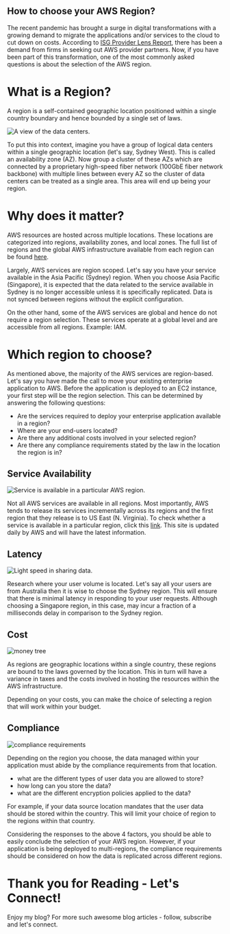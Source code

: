 ## How to choose your AWS Region?

The recent pandemic has brought a surge in digital transformations with a growing demand to migrate the applications and/or services to the cloud to cut down on costs. According to [ISG Provider Lens Report](https://www.tcs.com/content/dam/tcs/pdf/discover-tcs/about-us/analystreport/tcs-recognised-leader-aws-services-australia.pdf), there has been a demand from firms in seeking out AWS provider partners. Now, if you have been part of this transformation, one of the most commonly asked questions is about the selection of the AWS region. 

# What is a Region?

A region is a self-contained geographic location positioned within a single country boundary and hence bounded by a single set of laws. 

![A view of the data centers.](https://cdn.hashnode.com/res/hashnode/image/upload/v1649159659287/Jglf8A8mo.jpg)

To put this into context, imagine you have a group of logical data centers within a single geographic location (let's say, Sydney West). This is called an availability zone (AZ). Now group a cluster of these AZs which are connected by a proprietary high-speed fiber network (100GbE fiber network backbone) with multiple lines between every AZ so the cluster of data centers can be treated as a single area. This area will end up being your region. 

# Why does it matter?

AWS resources are hosted across multiple locations. These locations are categorized into regions, availability zones, and local zones. The full list of regions and the global AWS infrastructure available from each region can be found [here](https://aws.amazon.com/about-aws/global-infrastructure/regional-product-services/?p=ugi&l=na).

Largely, AWS services are region scoped. Let's say you have your service available in the Asia Pacific (Sydney) region. When you choose Asia Pacific (Singapore), it is expected that the data related to the service available in Sydney is no longer accessible unless it is specifically replicated. Data is not synced between regions without the explicit configuration. 

On the other hand, some of the AWS services are global and hence do not require a region selection. These services operate at a global level and are accessible from all regions. Example: IAM. 

# Which region to choose?

As mentioned above, the majority of the AWS services are region-based. Let's say you have made the call to move your existing enterprise application to AWS. Before the application is deployed to an EC2 instance, your first step will be the region selection. This can be determined by answering the following questions: 

- Are the services required to deploy your enterprise application available in a region?
- Where are your end-users located?
- Are there any additional costs involved in your selected region?
- Are there any compliance requirements stated by the law in the location the region is in?

## Service Availability

![Service is available in a particular AWS region.](https://cdn.hashnode.com/res/hashnode/image/upload/v1649161610072/bGAMAfwFl.png)

Not all AWS services are available in all regions. Most importantly, AWS tends to release its services incrementally across its regions and the first region that they release is to US East (N. Virginia). To check whether a service is available in a particular region, click this [link](https://aws.amazon.com/about-aws/global-infrastructure/regional-product-services/?p=ugi&l=na). This site is updated daily by AWS and will have the latest information. 

## Latency

![Light speed in sharing data.](https://cdn.hashnode.com/res/hashnode/image/upload/v1649162246212/SCC0sHOxh.png)

Research where your user volume is located. Let's say all your users are from Australia then it is wise to choose the Sydney region. This will ensure that there is minimal latency in responding to your user requests. Although choosing a Singapore region, in this case, may incur a fraction of a milliseconds delay in comparison to the Sydney region. 

## Cost

![money tree](https://cdn.hashnode.com/res/hashnode/image/upload/v1649223118678/2ao_7F3c_.png)

As regions are geographic locations within a single country, these regions are bound to the laws governed by the location. This in turn will have a variance in taxes and the costs involved in hosting the resources within the AWS infrastructure. 

Depending on your costs, you can make the choice of selecting a region that will work within your budget. 

## Compliance

![compliance requirements](https://cdn.hashnode.com/res/hashnode/image/upload/v1649245921615/jEHEbYdpZ.png)

Depending on the region you choose, the data managed within your application must abide by the compliance requirements from that location. 

- what are the different types of user data you are allowed to store?
- how long can you store the data?
- what are the different encryption policies applied to the data?

For example, if your data source location mandates that the user data should be stored within the country. This will limit your choice of region to the regions within that country. 

Considering the responses to the above 4 factors, you should be able to easily conclude the selection of your AWS region. However, if your application is being deployed to multi-regions, the compliance requirements should be considered on how the data is replicated across different regions.

# Thank you for Reading - Let's Connect!
Enjoy my blog? For more such awesome blog articles - follow, subscribe and let's connect.





